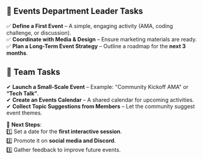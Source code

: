 ## **👤 Events Department Leader Tasks**

✅ **Define a First Event** – A simple, engaging activity (AMA, coding challenge, or discussion).  
✅ **Coordinate with Media & Design** – Ensure marketing materials are ready.  
✅ **Plan a Long-Term Event Strategy** – Outline a roadmap for the **next 3 months**.

## **🎯 Team Tasks**

✔ **Launch a Small-Scale Event** – Example: "Community Kickoff AMA" or **“Tech Talk”**.  
✔ **Create an Events Calendar** – A shared calendar for upcoming activities.  
✔ **Collect Topic Suggestions from Members** – Let the community suggest event themes.

📌 **Next Steps**:  
1️⃣ Set a date for the **first interactive session**.  
2️⃣ Promote it on **social media and Discord**.  
3️⃣ Gather feedback to improve future events.